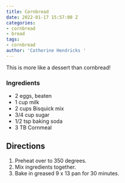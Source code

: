 ```yaml
---
title: Cornbread
date: 2022-01-17 15:57:00 Z
categories:
- cornbread
- bread
tags:
- cornbread
author: 'Catherine Hendricks '
---
```


This is more like a dessert than cornbread! 

### Ingredients

* 2 eggs, beaten
* 1 cup milk
* 2 cups Bisquick mix
* 3/4 cup sugar
* 1/2 tsp baking soda
* 3 TB Cornmeal

## Directions
1. Preheat over to 350 degrees. 
2. Mix ingredients together. 
2. Bake in greased 9 x 13 pan for 30 minutes. 